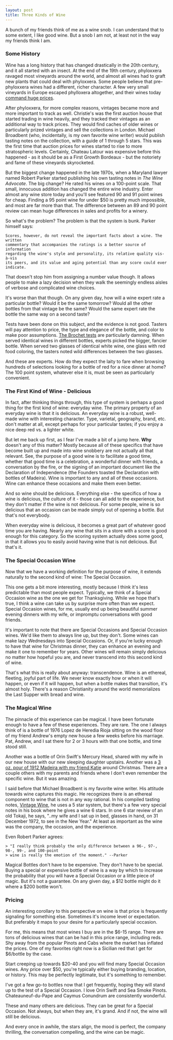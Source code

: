 ```yaml
---
layout: post
title: Three Kinds of Wine
---
```


A bunch of my friends think of me as a wine snob.  I can understand that to some extent, I like good wine.  But a snob I am not, at least not in the way my friends think I am.

### Some History

Wine has a long history that has changed drastically in the 20th century, and it all started with an insect.  At the end of the 19th century, phyloxxera ravaged most vineyards around the world, and almost all wines had to graft new plants that could deal with phyloxxera.  Some people believe that pre-phyloxxera wines had a different, richer character.  A few very small vineyards in Europe escaped phylloxera altogether, and their wines today [command huge prices](http://www.wine-searcher.com/wine-5284-1963-quinta-do-noval-nacional-vintage-port-portugal).

After phyloxxera, for more complex reasons, vintages became more and more important to track as well.  Christie's was the first auction house that started trading in wine heavily, and they tracked their vintages as an additional way to track prices.  They would find caches of older wines or particularly prized vintages and sell the collections in London.  Michael Broadbent (who, incidentally, is my own favorite wine writer) would publish tasting notes on the collection, with a guide of 1 through 5 stars.  This was the first time that auction prices for wines started to rise to more stratospheric levels.  Certainly, Chateau Latour was expensive before this happened - as it should be as a First Growth Bordeaux - but the notoriety and fame of these vineyards skyrocketed.

But the biggest change happened in the late 1970s, when a Maryland lawyer named Robert Parker started publishing his own tasting notes in *The Wine Advocate*.  The big change?  He rated his wines on a 100-point scale.  That small, innocuous addition has changed the entire wine industry.  Enter almost any wine store today and you'll see featured 90 and 91 point wines for cheap.  Finding a 95 point wine for under $50 is pretty much impossible, and most are far more than that.  The difference between an 89 and 90 point review can mean huge differences in sales and profits for a winery.  

So what's the problem?  The problem is that the system is bunk.  Parker himself says:

	Scores, however, do not reveal the important facts about a wine. The written
	commentary that accompanies the ratings is a better source of information 
	regarding the wine's style and personality, its relative quality vis-à-vis 
	its peers, and its value and aging potential than any score could ever indicate.

That doesn't stop him from assigning a number value though.  It allows people to make a lazy decision when they walk the seemingly endless aisles of verbose and complicated wine choices.  

It's worse than that though.  On any given day, how will a wine expert rate a particular bottle?  Would it be the same tomorrow?  Would all the other bottles from that vintage be the same?  Would the same expert rate the bottle the same way on a second taste?

Tests have been done on this subject, and the evidence is not good.  Tasters will pay attention to price, the type and elegance of the bottle, and color to make poor assumptions.  [The Brochet tests](http://scienceblogs.com/cortex/2007/11/02/the-subjectivity-of-wine/) are particularly damning.  When served identical wines in different bottles, experts picked the bigger, fancier bottle.  When served two glasses of identical white wine, one glass with red food coloring, the tasters noted wild differences between the two glasses.

And these are experts.  How do they expect the laity to fare when browsing hundreds of selections looking for a bottle of red for a nice dinner at home?  The 100 point system, whatever else it is, must be seen as particularly convenient.

### The First Kind of Wine - Delicious

In fact, after thinking things through, this type of system is perhaps a good thing for the first kind of wine: everyday wine.  The primary property of an everyday wine is that it is delicious.  An everyday wine is a robust, well-made wine with interesting character.  Type, varietal, geography, brand, etc. don't matter at all, except perhaps for your particular tastes; if you enjoy a nice deep red vs. a lighter white.

But let me back up first, as I fear I've made a bit of a jump here.  **Why** doesn't any of this matter?  Mostly because all of these specifics that have become built up and made into wine snobbery are not actually all that relevant.  See, the purpose of a good wine is to facilitate a good time, whether that good time is a celebration, a wonderful dinner with friends, a conversation by the fire, or the signing of an important document like the Declaration of Independence (the Founders toasted the Declaration with bottles of Madeira).  Wine is important to any and all of these occasions.  Wine can enhance these occasions and make them even better. 

And so wine should be delicious.  Everything else - the specifics of how a wine is delicious, the culture of it - those can all add to the experience, but they don't matter if the wine is not delicious.  For some people, wine is so delicious that an occasion can be made simply out of opening a bottle.  But that's not everybody.

When everyday wine is delicious, it becomes a great part of whatever good time you are having.  Nearly any wine that sits in a store with a score is good enough for this category.  So the scoring system actually does some good, in that it allows you to easily avoid having wine that is not delicious.  But that's it.

### The Special Occasion Wine

Now that we have a working definition for the purpose of wine, it extends naturally to the second kind of wine: The Special Occasion.

This one gets a bit more interesting, mostly because I think it's less predictable than most people expect.  Typically, we think of a Special Occasion wine as the one we get for Thanksgiving.  While we hope that's true, I think a wine can take us by surprise more often than we expect.  Special Occasion wines, for me, usually end up being beautiful summer evening dinners with my wife, or impromptu conversations with good friends.  

It's important to note that there are Special Occasions and Special Occasion wines.  We'd like them to always line up, but they don't.  Some wines can make lazy Wednesdays into Special Occasions.  Or, if you're lucky enough to have that wine for Christmas dinner, they can enhance an evening and make it one to remember for years.  Other wines will remain simply delicious no matter how hopeful you are, and never transcend into this second kind of wine.

That's what this is really about anyway: transcendence.   Wine is an ethereal, fleeting, joyful part of life.  We never know exactly how or when it will happen, or even if it will happen, but when a bottle makes that transition, it's almost holy.  There's a reason Christianity around the world memorializes the Last Supper with bread and wine.

### The Magical Wine

The pinnacle of this experience can be magical.  I have been fortunate enough to have a few of these experiences.  They are rare.  The one I always think of is a bottle of 1976 Lopez de Heredia Rioja sitting on the wood floor of my friend Andrew's empty new house a few weeks before his marriage.  Pat, Andrew, and I sat there for 2 or 3 hours with that one bottle, and time stood still.

Another was a bottle of Orin Swift's Mercury Head, shared with my wife in our new house with our new sleeping daughter upstairs.  Another was a [3 oz. pour of 1912 Madeira with my friend Katie](http://www.infiniteabyss.org/2009/01/10/customerservice.html) around Christmas.  There are a couple others with my parents and friends where I don't even remember the specific wine.  But it was amazing.

I said before that Michael Broadbent is my favorite wine writer.  His attitude towards wine captures this magic.  He recognizes there is an ethereal component to wine that is not in any way rational.  In his compiled tasting notes, [Vintage Wine](http://www.amazon.com/Michael-Broadbents-Vintage-Wine-Broadbent/dp/B005ZOFP3I), he uses a 5 star system, but there's a few very special notes in his book where he gives a wine 6 stars.  In one 6 star review of an old Tokaji, he says, "..my wife and I sat up in bed, glasses in hand, on 31 December 1972, to see in the New Year."  At least as important as the wine was the company, the occasion, and the experience.

Even Robert Parker agrees:

	> "I really think probably the only difference between a 96-, 97-, 98-, 99-, and 100-point 
	> wine is really the emotion of the moment." --Parker

Magical Bottles don't have to be expensive.  They don't have to be special.  Buying a special or expensive bottle of wine is a way by which to increase the probability that you will have a Special Occasion or a little piece of magic.  But it's not a guarantee.  On any given day, a $12 bottle might do it where a $200 bottle won't.

### Pricing

An interesting corollary to this perspective on wine is that price is frequently signaling for something else.  Sometimes it's income level or expectation.  But preferably it maps to your desire for a particularly special occasion.

For me, this means that most wines I buy are in the $6-15 range.  There are tons of delicious wines that can be had in this price range, including reds.  Shy away from the popular Pinots and Cabs where the market has inflated the prices.  One of my favorites right now is a Sicilian red that I get for $6/bottle by the case.

Start creeping up towards $20-40 and you will find many Special Occasion wines.  Any price over $50, you're typically either buying branding, location, or history.  This may be perfectly legitimate, but it's something to remember.

I've got a few go-to bottles now that I get frequently, hoping they will stand up to the test of a Special Occasion.  I love Orin Swift and Sea Smoke Pinots.  Chateauneuf-du-Pape and Caymus Conundrum are consistently wonderful.

These and many others are delicious.  They can be great for a Special Occasion.  Not always, but when they are, it's grand.  And if not, the wine will still be delicious.

And every once in awhile, the stars align, the mood is perfect, the company thrilling, the conversation compelling, and the wine can be magic.






